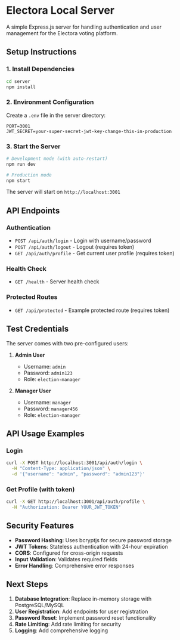 # Electora Local Server

A simple Express.js server for handling authentication and user management for the Electora voting platform.

## Setup Instructions

### 1. Install Dependencies
```bash
cd server
npm install
```

### 2. Environment Configuration
Create a `.env` file in the server directory:
```env
PORT=3001
JWT_SECRET=your-super-secret-jwt-key-change-this-in-production
```

### 3. Start the Server
```bash
# Development mode (with auto-restart)
npm run dev

# Production mode
npm start
```

The server will start on `http://localhost:3001`

## API Endpoints

### Authentication
- `POST /api/auth/login` - Login with username/password
- `POST /api/auth/logout` - Logout (requires token)
- `GET /api/auth/profile` - Get current user profile (requires token)

### Health Check
- `GET /health` - Server health check

### Protected Routes
- `GET /api/protected` - Example protected route (requires token)

## Test Credentials

The server comes with two pre-configured users:

1. **Admin User**
   - Username: `admin`
   - Password: `admin123`
   - Role: `election-manager`

2. **Manager User**
   - Username: `manager`
   - Password: `manager456`
   - Role: `election-manager`

## API Usage Examples

### Login
```bash
curl -X POST http://localhost:3001/api/auth/login \
  -H "Content-Type: application/json" \
  -d '{"username": "admin", "password": "admin123"}'
```

### Get Profile (with token)
```bash
curl -X GET http://localhost:3001/api/auth/profile \
  -H "Authorization: Bearer YOUR_JWT_TOKEN"
```

## Security Features

- **Password Hashing**: Uses bcryptjs for secure password storage
- **JWT Tokens**: Stateless authentication with 24-hour expiration
- **CORS**: Configured for cross-origin requests
- **Input Validation**: Validates required fields
- **Error Handling**: Comprehensive error responses

## Next Steps

1. **Database Integration**: Replace in-memory storage with PostgreSQL/MySQL
2. **User Registration**: Add endpoints for user registration
3. **Password Reset**: Implement password reset functionality
4. **Rate Limiting**: Add rate limiting for security
5. **Logging**: Add comprehensive logging 